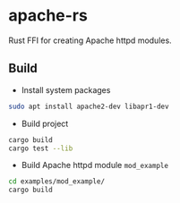 apache-rs
=========

Rust FFI for creating Apache httpd modules.



Build
-----
* Install system packages
```bash
sudo apt install apache2-dev libapr1-dev
```
* Build project
```bash
cargo build
cargo test --lib
```
* Build Apache httpd module `mod_example`
```bash
cd examples/mod_example/
cargo build
```
